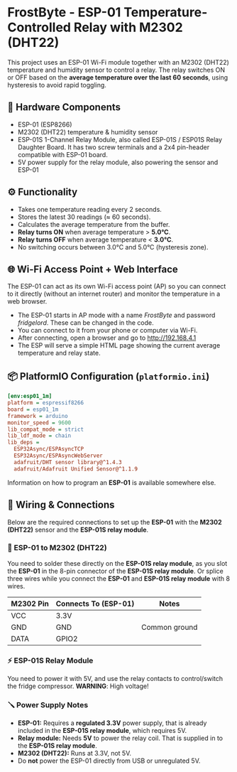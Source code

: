 # FrostByte - ESP-01 Temperature-Controlled Relay with M2302 (DHT22)

This project uses an ESP-01 Wi-Fi module together with an M2302 (DHT22) temperature and humidity sensor to control a relay. The relay switches ON or OFF based on the **average temperature over the last 60 seconds**, using hysteresis to avoid rapid toggling.

## 🔧 Hardware Components

- ESP-01 (ESP8266)
- M2302 (DHT22) temperature & humidity sensor
- ESP-01S 1-Channel Relay Module, also called ESP-01S / ESP01S Relay Daughter Board. It has two screw terminals and a 2x4 pin-header compatible with ESP-01 board.
- 5V power supply for the relay module, also powering the sensor and ESP-01

## ⚙️ Functionality

- Takes one temperature reading every 2 seconds.
- Stores the latest 30 readings (≈ 60 seconds).
- Calculates the average temperature from the buffer.
- **Relay turns ON** when average temperature > **5.0°C**.
- **Relay turns OFF** when average temperature < **3.0°C**.
- No switching occurs between 3.0°C and 5.0°C (hysteresis zone).

## 🌐 Wi-Fi Access Point + Web Interface

The ESP-01 can act as its own Wi-Fi access point (AP) so you can connect to it directly (without an internet router) and monitor the temperature in a web browser.

- The ESP-01 starts in AP mode with a name _FrostByte_ and password _fridgelord_. These can be changed in the code.
- You can connect to it from your phone or computer via Wi-Fi.
- After connecting, open a browser and go to http://192.168.4.1
- The ESP will serve a simple HTML page showing the current average temperature and relay state.

## 📦 PlatformIO Configuration (`platformio.ini`)

```ini
[env:esp01_1m]
platform = espressif8266
board = esp01_1m
framework = arduino
monitor_speed = 9600
lib_compat_mode = strict
lib_ldf_mode = chain
lib_deps =
  ESP32Async/ESPAsyncTCP
  ESP32Async/ESPAsyncWebServer
  adafruit/DHT sensor library@^1.4.3
  adafruit/Adafruit Unified Sensor@^1.1.9
```
Information on how to program an **ESP-01** is available somewhere else.

## 🔌 Wiring & Connections

Below are the required connections to set up the **ESP-01** with the **M2302 (DHT22)** sensor and the **ESP-01S relay module**.

### 🧩 ESP-01 to M2302 (DHT22)

You need to solder these directly on the **ESP-01S relay module**, as you slot the **ESP-01** in the 8-pin connector of the **ESP-01S relay module**.  Or splice three wires while you connect the **ESP-01** and **ESP-01S relay module** with 8 wires.

| M2302 Pin | Connects To (ESP-01) | Notes                             |
|-----------|----------------------|-----------------------------------|
| VCC       | 3.3V                 |                                   |
| GND       | GND                  | Common ground                     |
| DATA      | GPIO2                |                                   |

### ⚡ ESP-01S Relay Module

You need to power it with 5V, and use the relay contacts to control/switch the fridge compressor. **WARNING**: High voltage!

### 🪛 Power Supply Notes

- **ESP-01:** Requires a **regulated 3.3V** power supply, that is already included in the **ESP-01S relay module**, which requires 5V.
- **Relay module:** Needs **5V** to power the relay coil.  That is supplied in to the **ESP-01S relay module**.
- **M2302 (DHT22):** Runs at 3.3V, not 5V.
- Do **not** power the ESP-01 directly from USB or unregulated 5V.
